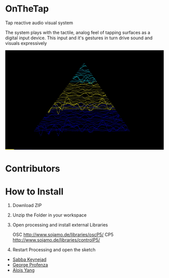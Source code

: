 OnTheTap
=========

Tap reactive audio visual system

The system plays with the tactile, analog feel of tapping surfaces as a digital input device.
This input and it's gestures in turn drive sound and visuals expressively

![OnTheTap Visuals](https://github.com/AVUIs/OnTheTap/raw/master/assets/OnTheTap.gif)

Contributors
============

How to Install
==============

1. Download ZIP
2. Unzip the Folder in your workspace
3. Open processing and install external Libraries

	OSC http://www.sojamo.de/libraries/oscP5/
	CP5 http://www.sojamo.de/libraries/controlP5/

4. Restart Processing and open the sketch


* [Sabba Keynejad](http://sabbakeynejad.co.uk)
* [George Profenza](http://lifesine.eu)
* [Alois Yang](http://aloisyang.com/)
